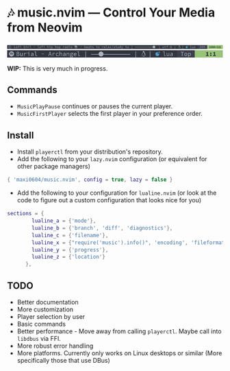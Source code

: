 # 🎶 music.nvim — Control Your Media from Neovim
![Screenshot of lualine with the plugin showing lofi beats from YouTube](https://raw.githubusercontent.com/maxi0604/music.nvim-images/main/screenshot2.png)
![Screenshot of lualine with the plugin showing Burial - Archangel from Spotify](https://raw.githubusercontent.com/maxi0604/music.nvim-images/main/screenshot3.png)

**WIP:** This is very much in progress.
## Commands
- `MusicPlayPause` continues or pauses the current player.
- `MusicFirstPlayer` selects the first player in your preference order.

## Install

- Install `playerctl` from your distribution's repository.
- Add the following to your `lazy.nvim` configuration (or equivalent for other package managers)
```lua
{ 'maxi0604/music.nvim', config = true, lazy = false }
```
- Add the following to your configuration for `lualine.nvim` (or look at the code to figure out a custom configuration that looks nice for you)
```lua
sections = {
        lualine_a = {'mode'},
        lualine_b = {'branch', 'diff', 'diagnostics'},
        lualine_c = {'filename'},
        lualine_x = {"require('music').info()", 'encoding', 'fileformat', 'filetype'},
        lualine_y = {'progress'},
        lualine_z = {'location'}
      },
```

## TODO
- Better documentation
- More customization
- Player selection by user
- Basic commands
- Better performance - Move away from calling `playerctl`. Maybe call into `libdbus` via FFI.
- More robust error handling
- More platforms. Currently only works on Linux desktops or similar (More specifically those that use DBus)
